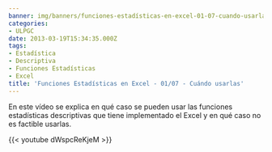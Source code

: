 ```yaml
---
banner: img/banners/funciones-estadísticas-en-excel-01-07-cuando-usarlas.jpg
categories:
- ULPGC
date: 2013-03-19T15:34:35.000Z
tags:
- Estadística
- Descriptiva
- Funciones Estadísticas
- Excel
title: 'Funciones Estadísticas en Excel - 01/07 - Cuándo usarlas'
---
```


En este vídeo se explica en qué caso se pueden usar las funciones estadísticas descriptivas que tiene implementado el Excel y en qué caso no es factible usarlas.

{{< youtube dWspcReKjeM >}}
